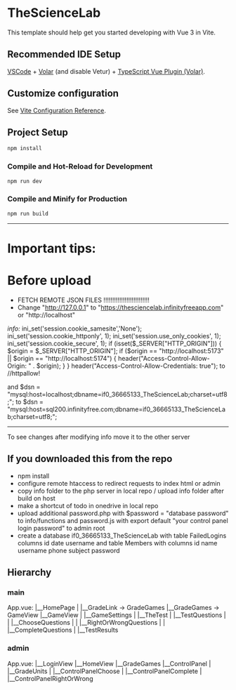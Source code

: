 # TheScienceLab

This template should help get you started developing with Vue 3 in Vite.

## Recommended IDE Setup

[VSCode](https://code.visualstudio.com/) + [Volar](https://marketplace.visualstudio.com/items?itemName=Vue.volar) (and disable Vetur) + [TypeScript Vue Plugin (Volar)](https://marketplace.visualstudio.com/items?itemName=Vue.vscode-typescript-vue-plugin).

## Customize configuration

See [Vite Configuration Reference](https://vitejs.dev/config/).

## Project Setup

```sh
npm install
```

### Compile and Hot-Reload for Development

```sh
npm run dev
```

### Compile and Minify for Production

```sh
npm run build
```
------------------------------
# Important tips:

# Before upload

* FETCH REMOTE JSON FILES !!!!!!!!!!!!!!!!!!!!!!!!!!
* Change "http://127.0.0.1" to "https://thesciencelab.infinityfreeapp.com" or "http://localhost"

*info:*
ini_set('session.cookie_samesite','None');
ini_set('session.cookie_httponly', 1);
ini_set('session.use_only_cookies', 1);
ini_set('session.cookie_secure', 1);
if (isset($_SERVER["HTTP_ORIGIN"])) {
    $origin = $_SERVER["HTTP_ORIGIN"];
    if ($origin == "http://localhost:5173" || $origin == "http://localhost:5174") {
        header("Access-Control-Allow-Origin: " . $origin);
    }
}
header("Access-Control-Allow-Credentials: true");
to
//httpallow!

and
    $dsn = "mysql:host=localhost;dbname=if0_36665133_TheScienceLab;charset=utf8;";
to
    $dsn = "mysql:host=sql200.infinityfree.com;dbname=if0_36665133_TheScienceLab;charset=utf8;";

-----------------------------------------

To see changes after modifying info move it to the other server
## If you downloaded this from the repo

* npm install
* configure remote htaccess to redirect requests to index html or admin
* copy info folder to the php server in local repo / upload info folder after build on host
* make a shortcut of todo in onedrive in local repo
* upload additional password.php with $password = "database password" to info/functions and password.js with export default "your control panel login password" to admin root
* create a database if0_36665133_TheScienceLab with table FailedLogins columns id date username and table Members with columns id name username phone subject password

## Hierarchy
### main
App.vue:
|__HomePage
|   |__GradeLink -> GradeGames
|__GradeGames -> GameView
|__GameView
|   |__GameSettings
|   |__TheTest
|      |__TestQuestions
|      |   |__ChooseQuestions
|      |   |__RightOrWrongQuestions
|      |   |__CompleteQuestions
|      |__TestResults
### admin
App.vue:
|__LoginView
|__HomeView
|__GradeGames
|__ControlPanel
|   |__GradeUnits
|   |__ControlPanelChoose
|   |__ControlPanelComplete
|   |__ControlPanelRightOrWrong
